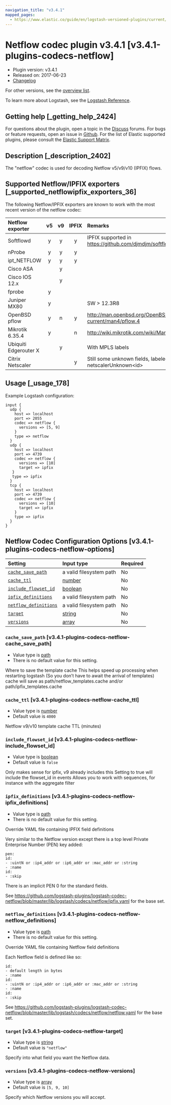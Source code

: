 ```yaml
---
navigation_title: "v3.4.1"
mapped_pages:
  - https://www.elastic.co/guide/en/logstash-versioned-plugins/current/v3.4.1-plugins-codecs-netflow.html
---
```


# Netflow codec plugin v3.4.1 [v3.4.1-plugins-codecs-netflow]

* Plugin version: v3.4.1
* Released on: 2017-06-23
* [Changelog](https://github.com/logstash-plugins/logstash-codec-netflow/blob/v3.4.1/CHANGELOG.md)

For other versions, see the [overview list](codec-netflow-index.md).

To learn more about Logstash, see the [Logstash Reference](https://www.elastic.co/guide/en/logstash/current/index.html).

## Getting help [_getting_help_2424]

For questions about the plugin, open a topic in the [Discuss](http://discuss.elastic.co) forums. For bugs or feature requests, open an issue in [Github](https://github.com/logstash-plugins/logstash-codec-netflow). For the list of Elastic supported plugins, please consult the [Elastic Support Matrix](https://www.elastic.co/support/matrix#matrix_logstash_plugins).

## Description [_description_2402]

The "netflow" codec is used for decoding Netflow v5/v9/v10 (IPFIX) flows.

## Supported Netflow/IPFIX exporters [_supported_netflowipfix_exporters_36]

The following Netflow/IPFIX exporters are known to work with the most recent version of the netflow codec:

| Netflow exporter | v5 | v9 | IPFIX | Remarks |
| :- | :-: | :-: | :-: | :- |
| Softflowd | y | y | y | IPFIX supported in <https://github.com/djmdjm/softflowd> |
| nProbe | y | y | y | |
| ipt\_NETFLOW | y | y | y | |
| Cisco ASA | | y | | |
| Cisco IOS 12.x | | y | | |
| fprobe | y | | | |
| Juniper MX80 | y | | | SW > 12.3R8 |
| OpenBSD pflow | y | n | y | <http://man.openbsd.org/OpenBSD-current/man4/pflow.4> |
| Mikrotik 6.35.4 | y | | n | <http://wiki.mikrotik.com/wiki/Manual:IP/Traffic_Flow> |
| Ubiquiti Edgerouter X | | y | | With MPLS labels |
| Citrix Netscaler | | | y | Still some unknown fields, labeled netscalerUnknown\<id> |

## Usage [_usage_178]

Example Logstash configuration:

```
input {
  udp {
    host => localhost
    port => 2055
    codec => netflow {
      versions => [5, 9]
    }
    type => netflow
  }
  udp {
    host => localhost
    port => 4739
    codec => netflow {
      versions => [10]
      target => ipfix
   }
   type => ipfix
  }
  tcp {
    host => localhost
    port => 4739
    codec => netflow {
      versions => [10]
      target => ipfix
    }
    type => ipfix
  }
}
```

## Netflow Codec Configuration Options [v3.4.1-plugins-codecs-netflow-options]

| Setting | Input type | Required |
| :- | :- | :- |
| [`cache_save_path`](v3-4-1-plugins-codecs-netflow.md#v3.4.1-plugins-codecs-netflow-cache_save_path) | a valid filesystem path | No |
| [`cache_ttl`](v3-4-1-plugins-codecs-netflow.md#v3.4.1-plugins-codecs-netflow-cache_ttl) | [number](/lsr/value-types.md#number) | No |
| [`include_flowset_id`](v3-4-1-plugins-codecs-netflow.md#v3.4.1-plugins-codecs-netflow-include_flowset_id) | [boolean](/lsr/value-types.md#boolean) | No |
| [`ipfix_definitions`](v3-4-1-plugins-codecs-netflow.md#v3.4.1-plugins-codecs-netflow-ipfix_definitions) | a valid filesystem path | No |
| [`netflow_definitions`](v3-4-1-plugins-codecs-netflow.md#v3.4.1-plugins-codecs-netflow-netflow_definitions) | a valid filesystem path | No |
| [`target`](v3-4-1-plugins-codecs-netflow.md#v3.4.1-plugins-codecs-netflow-target) | [string](/lsr/value-types.md#string) | No |
| [`versions`](v3-4-1-plugins-codecs-netflow.md#v3.4.1-plugins-codecs-netflow-versions) | [array](/lsr/value-types.md#array) | No |

### `cache_save_path` [v3.4.1-plugins-codecs-netflow-cache_save_path]

* Value type is [path](/lsr/value-types.md#path)
* There is no default value for this setting.

Where to save the template cache This helps speed up processing when restarting logstash (So you don’t have to await the arrival of templates) cache will save as path/netflow\_templates.cache and/or path/ipfix\_templates.cache

### `cache_ttl` [v3.4.1-plugins-codecs-netflow-cache_ttl]

* Value type is [number](/lsr/value-types.md#number)
* Default value is `4000`

Netflow v9/v10 template cache TTL (minutes)

### `include_flowset_id` [v3.4.1-plugins-codecs-netflow-include_flowset_id]

* Value type is [boolean](/lsr/value-types.md#boolean)
* Default value is `false`

Only makes sense for ipfix, v9 already includes this Setting to true will include the flowset\_id in events Allows you to work with sequences, for instance with the aggregate filter

### `ipfix_definitions` [v3.4.1-plugins-codecs-netflow-ipfix_definitions]

* Value type is [path](/lsr/value-types.md#path)
* There is no default value for this setting.

Override YAML file containing IPFIX field definitions

Very similar to the Netflow version except there is a top level Private Enterprise Number (PEN) key added:

```
pen:
id:
- :uintN or :ip4_addr or :ip6_addr or :mac_addr or :string
- :name
id:
- :skip
```

There is an implicit PEN 0 for the standard fields.

See <https://github.com/logstash-plugins/logstash-codec-netflow/blob/master/lib/logstash/codecs/netflow/ipfix.yaml> for the base set.

### `netflow_definitions` [v3.4.1-plugins-codecs-netflow-netflow_definitions]

* Value type is [path](/lsr/value-types.md#path)
* There is no default value for this setting.

Override YAML file containing Netflow field definitions

Each Netflow field is defined like so:

```
id:
- default length in bytes
- :name
id:
- :uintN or :ip4_addr or :ip6_addr or :mac_addr or :string
- :name
id:
- :skip
```

See <https://github.com/logstash-plugins/logstash-codec-netflow/blob/master/lib/logstash/codecs/netflow/netflow.yaml> for the base set.

### `target` [v3.4.1-plugins-codecs-netflow-target]

* Value type is [string](/lsr/value-types.md#string)
* Default value is `"netflow"`

Specify into what field you want the Netflow data.

### `versions` [v3.4.1-plugins-codecs-netflow-versions]

* Value type is [array](/lsr/value-types.md#array)
* Default value is `[5, 9, 10]`

Specify which Netflow versions you will accept.

